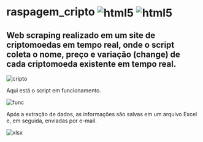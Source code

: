 # raspagem_cripto <img align="center" alt="html5" src="https://img.shields.io/badge/Python-14354C?style=for-the-badge&logo=python&logoColor=white"/> <img align="center" alt="html5" src="https://img.shields.io/badge/-selenium-%43B02A?style=for-the-badge&logo=selenium&logoColor=white"/>

## Web scraping realizado em um site de criptomoedas em tempo real, onde o script coleta o nome, preço e variação (change) de cada criptomoeda existente em tempo real.

![cripto](https://github.com/viniimiguel/raspagem_cripto/assets/144070822/5ba3a38a-2c3f-426f-b654-6b38a8c8b232)

Aqui está o script em funcionamento.

![func](https://github.com/viniimiguel/raspagem_cripto/assets/144070822/df8f4cb4-4d67-4727-b6c2-3e6f840323d2)

Após a extração de dados, as informações são salvas em um arquivo Excel e, em seguida, enviadas por e-mail.

![xlsx](https://github.com/viniimiguel/raspagem_cripto/assets/144070822/26a6ec0f-1156-4fc5-b7f6-4b35fc75b488)
